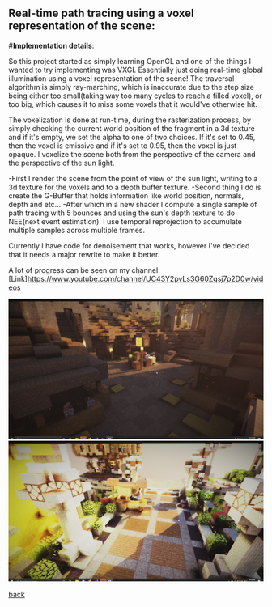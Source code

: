 ## Real-time path tracing using a voxel representation of the scene:

#**Implementation details**:

So this project started as simply learning OpenGL and one of the things I wanted to try implementing was VXGI. Essentially just doing real-time global illumination using a voxel representation of the scene! The traversal algorithm is simply ray-marching, which is inaccurate due to the step size being either too small(taking way too many cycles to reach a filled voxel), or too big, which causes it to miss some voxels that it would've otherwise hit.

The voxelization is done at run-time, during the rasterization process, by simply checking the current world position of the fragment in a 3d texture and if it's empty, we set the alpha to one of two choices. If it's set to 0.45, then the voxel is emissive and if it's set to 0.95, then the voxel is just opaque. I voxelize the scene both from the perspective of the camera and the perspective of the sun light.

-First I render the scene from the point of view of the sun light, writing to a 3d texture for the voxels and to a depth buffer texture.
-Second thing I do is create the G-Buffer that holds information like world position, normals, depth and etc... 
-After which in a new shader I compute a single sample of path tracing with 5 bounces and using the sun's depth texture to do NEE(next event estimation).
I use temporal reprojection to accumulate multiple samples across multiple frames. 

Currently I have code for denoisement that works, however I've decided that it needs a major rewrite to make it better.

A lot of progress can be seen on my channel:
[Link]https://www.youtube.com/channel/UC43Y2pvLs3G60Zqsj7p2D0w/videos


![Octocat](https://github.com/NamelessCoding/NamelessCoding.github.io/blob/main/assets/images/ConsoleApp1_jlnU8eAfnQ.png?raw=true)
![Octocat](https://github.com/NamelessCoding/NamelessCoding.github.io/blob/main/assets/images/ConsoleApp1_blqjm3BbJ5.png?raw=true)


[back](./)
